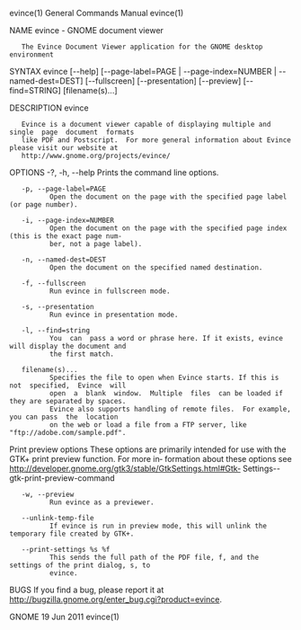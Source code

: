 evince(1)                               General Commands Manual                              evince(1)

NAME
       evince - GNOME document viewer

       The Evince Document Viewer application for the GNOME desktop environment

SYNTAX
       evince  [--help]  [--page-label=PAGE |  --page-index=NUMBER | --named-dest=DEST] [--fullscreen]
       [--presentation] [--preview] [--find=STRING] [filename(s)...]

DESCRIPTION
       evince

       Evince is a document viewer capable of displaying multiple and  single  page  document  formats
       like PDF and Postscript.  For more general information about Evince please visit our website at
       http://www.gnome.org/projects/evince/

OPTIONS
       -?, -h, --help
              Prints the command line options.

       -p, --page-label=PAGE
              Open the document on the page with the specified page label (or page number).

       -i, --page-index=NUMBER
              Open the document on the page with the specified page index (this is the exact page num‐
              ber, not a page label).

       -n, --named-dest=DEST
              Open the document on the specified named destination.

       -f, --fullscreen
              Run evince in fullscreen mode.

       -s, --presentation
              Run evince in presentation mode.

       -l, --find=string
              You  can  pass a word or phrase here. If it exists, evince will display the document and
              the first match.

       filename(s)...
              Specifies the file to open when Evince starts. If this is  not  specified,  Evince  will
              open  a  blank  window.  Multiple  files  can be loaded if they are separated by spaces.
              Evince also supports handling of remote files.  For example, you can pass  the  location
              on the web or load a file from a FTP server, like "ftp://adobe.com/sample.pdf".

Print preview options
       These options are primarily intended for use with the GTK+ print preview function. For more in‐
       formation about these options see  http://developer.gnome.org/gtk3/stable/GtkSettings.html#Gtk‐
       Settings--gtk-print-preview-command

       -w, --preview
              Run evince as a previewer.

       --unlink-temp-file
              If evince is run in preview mode, this will unlink the temporary file created by GTK+.

       --print-settings %s %f
              This sends the full path of the PDF file, f, and the settings of the print dialog, s, to
              evince.

BUGS
       If you find a bug, please report it at http://bugzilla.gnome.org/enter_bug.cgi?product=evince.

GNOME                                         19 Jun 2011                                    evince(1)
